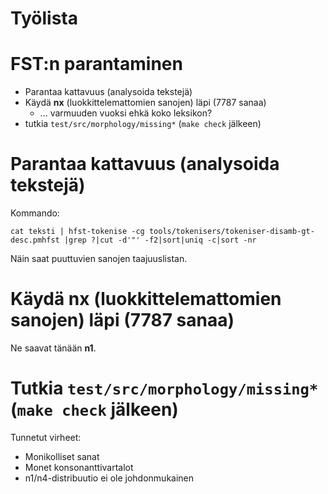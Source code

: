 # Työlista


# FST:n parantaminen

- Parantaa kattavuus (analysoida tekstejä)
- Käydä **nx** (luokkittelemattomien sanojen) läpi (7787 sanaa)
    - ... varmuuden vuoksi ehkä koko leksikon?
- tutkia `test/src/morphology/missing*` (`make check` jälkeen)


# Parantaa kattavuus (analysoida tekstejä)
Kommando:
```
cat teksti | hfst-tokenise -cg tools/tokenisers/tokeniser-disamb-gt-desc.pmhfst |grep ?|cut -d'"' -f2|sort|uniq -c|sort -nr
```

Näin saat puuttuvien sanojen taajuuslistan.


# Käydä **nx** (luokkittelemattomien sanojen) läpi (7787 sanaa)

Ne saavat tänään **n1**.

# Tutkia `test/src/morphology/missing*` (`make check` jälkeen)
Tunnetut virheet:
- Monikolliset sanat
- Monet konsonanttivartalot
- n1/n4-distribuutio ei ole johdonmukainen


